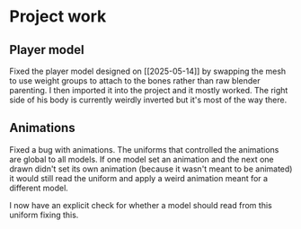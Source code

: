 # Project work
## Player model
Fixed the player model designed on [[2025-05-14]] by swapping the mesh to use weight groups to attach to the bones rather than raw blender parenting. I then imported it into the project and it mostly worked. The right side of his body is currently weirdly inverted but it's most of the way there.

## Animations
Fixed a bug with animations. The uniforms that controlled the animations are global to all models. If one model set an animation and the next one drawn didn't set its own animation (because it wasn't meant to be animated) it would still read the uniform and apply a weird animation meant for a different model.

I now have an explicit check for whether a model should read from this uniform fixing this.